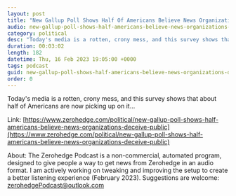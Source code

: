 ```yaml
---
layout: post
title: "New Gallup Poll Shows Half Of Americans Believe News Organizations Deceive The Public"
audio: new-gallup-poll-shows-half-americans-believe-news-organizations-deceive-public-0
category: political
desc: "Today's media is a rotten, crony mess, and this survey shows that about half of Americans are now picking up on it..."
duration: 00:03:02
length: 182
datetime: Thu, 16 Feb 2023 19:05:00 +0000
tags: podcast
guid: new-gallup-poll-shows-half-americans-believe-news-organizations-deceive-public-0
order: 0
---
```

Today's media is a rotten, crony mess, and this survey shows that about half of Americans are now picking up on it...

Link: [https://www.zerohedge.com/political/new-gallup-poll-shows-half-americans-believe-news-organizations-deceive-public](https://www.zerohedge.com/political/new-gallup-poll-shows-half-americans-believe-news-organizations-deceive-public)

About: The Zerohedge Podcast is a non-commercial, automated program, designed to give people a way to get news from Zerohedge in an audio format.  I am actively working on tweaking and improving the setup to create a better listening experience (February 2023).  Suggestions are welcome: [zerohedgePodcast@outlook.com](mailto:zerohedgePodcast@outlook.com)